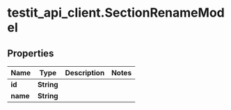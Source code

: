 # testit_api_client.SectionRenameModel

## Properties

Name | Type | Description | Notes
------------ | ------------- | ------------- | -------------
**id** | **String** |  | 
**name** | **String** |  | 



